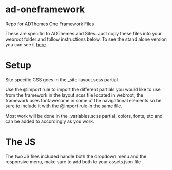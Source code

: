 # ad-oneframework
Repo for ADThemes One Framework Files

These are specific to ADThemes and Sites. Just copy these files into your webroot folder and follow instructions below. To see the stand alone version you can see it [here](http://staging.34one.com/one-framework).

# Setup
Site specific CSS goes in the _site-layout.scss partial

Use the @import rule to import the different partials you would like to use from the framework in the layout.scss file located in webroot, the framework uses fontawesome in some of the navigational elements so be sure to include it with the @import rule in the same file.

Most work will be done in the _variables.scss partial, colors, fonts, etc and can be added to accordingly as you work.

# The JS
The two JS files included handle both the dropdown menu and the responsive menu, make sure to add both to your assets.json file
